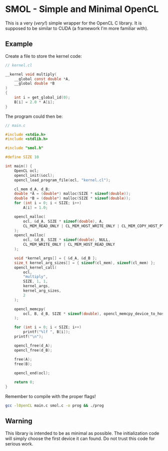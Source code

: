 # SMOL - Simple and Minimal OpenCL

This is a very (*very!*) simple wrapper for the OpenCL C library. It is supposed to be similar to CUDA (a framework I'm more familiar with).

## Example

Create a file to store the kernel code:
```C
// kernel.cl

__kernel void multiply(
    __global const double *A,
    __global double *B
)
{
    int i = get_global_id(0);
    B[i] = 2.0 * A[i];
}
```

The program could then be:
```C
// main.c

#include <stdio.h>
#include <stdlib.h>

#include "smol.h"

#define SIZE 10

int main() {
    OpenCL ocl;
    opencl_init(&ocl);
    opencl_load_program_file(ocl, "kernel.cl");

    cl_mem d_A, d_B;
    double *A = (double*) malloc(SIZE * sizeof(double));
    double *B = (double*) malloc(SIZE * sizeof(double));
    for (int i = 0; i < SIZE; i++)
        A[i] = 1.0;

    opencl_malloc(
        ocl, &d_A, SIZE * sizeof(double), A,
        CL_MEM_READ_ONLY | CL_MEM_HOST_WRITE_ONLY | CL_MEM_COPY_HOST_PTR
    );
    opencl_malloc(
        ocl, &d_B, SIZE * sizeof(double), NULL,
        CL_MEM_WRITE_ONLY | CL_MEM_HOST_READ_ONLY
    );

    void *kernel_args[] = { &d_A, &d_B };
    size_t kernel_arg_sizes[] = { sizeof(cl_mem), sizeof(cl_mem) };
    opencl_kernel_call(
        ocl,
        "multiply",
        SIZE, 1, 1,
        kernel_args,
        kernel_arg_sizes,
        2
    );

    opencl_memcpy(
        ocl, B, d_B, SIZE * sizeof(double), opencl_memcpy_device_to_host
    );

    for (int i = 0; i < SIZE; i++)
        printf("%lf ", B[i]);
    printf("\n");

    opencl_free(d_A);
    opencl_free(d_B);

    free(A);
    free(B);
    
    opencl_end(ocl);

    return 0;
}
```

Remember to compile with the proper flags!

```bash
gcc -lOpenCL main.c smol.c -o prog && ./prog
```

## Warning

This library is intended to be as minimal as possible. The initialization code will simply choose the first device it can found. Do not trust this code for serious work.